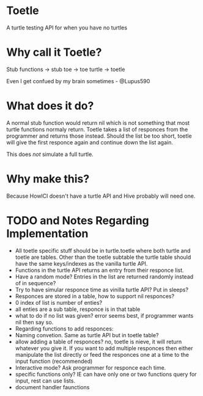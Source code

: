 # Toetle
A turtle testing API for when you have no turtles

# Why call it Toetle?
Stub functions -> stub toe -> toe turtle -> toetle

Even I get confued by my brain sometimes - @Lupus590

# What does it do?
A normal stub function would return nil which is not something that most turtle functions normaly return. Toetle takes a list of responces from the programmer and returns those instead. Should the list be too short, toetle will give the first responce again and continue down the list again.

This does *not* simulate a full turtle.

# Why make this?
Because HowlCI doesn't have a turtle API and Hive probably will need one.

# TODO and Notes Regarding Implementation
* All toetle specific stuff should be in turtle.toetle where both turtle and toetle are tables. Other than the toetle subtable the turtle table should have the same keys/indexes as the vanilla turtle API.
* Functions in the turtle API returns an entry from their responce list.
* Have a random mode? Entries in the list are returned randomly instead of in sequence?
* Try to have simular responce time as vinilla turtle API? Put in sleeps?
* Responces are stored in a table, how to support nil responces?
 * 0 index of list is number of enties?
 * all enties are a sub table, responce is in that table
 * what to do if no list was given? error seems best, if programmer wants nil then say so.
* Regarding functions to add responces:
 * Naming convetion. Same as turtle API but in toetle table?
 * allow adding a table of responces? no, toetle is nieve, it will return whatever you give it. If you want to add multiple responces then either manipulate the list directly or feed the responces one at a time to the input function (recommended)
* Interactive mode? Ask programmer for responce each time.
 * specific functions only? IE can have only one or two functions query for input, rest can use lists.
* document handler faunctions